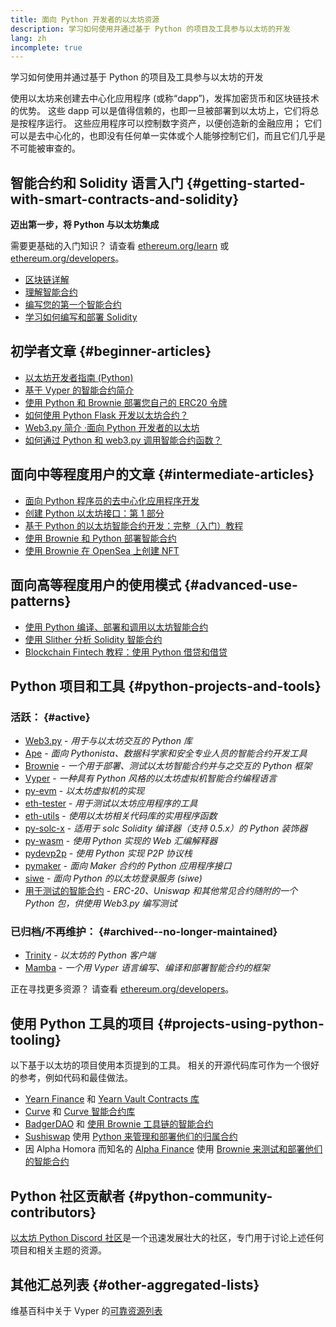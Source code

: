 ```yaml
---
title: 面向 Python 开发者的以太坊资源
description: 学习如何使用并通过基于 Python 的项目及工具参与以太坊的开发
lang: zh
incomplete: true
---
```


<div class="featured">学习如何使用并通过基于 Python 的项目及工具参与以太坊的开发</div>

使用以太坊来创建去中心化应用程序 (或称“dapp”)，发挥加密货币和区块链技术的优势。 这些 dapp 可以是值得信赖的，也即一旦被部署到以太坊上，它们将总是按程序运行。 这些应用程序可以控制数字资产，以便创造新的金融应用； 它们可以是去中心化的，也即没有任何单一实体或个人能够控制它们，而且它们几乎是不可能被审查的。

## 智能合约和 Solidity 语言入门 {#getting-started-with-smart-contracts-and-solidity}

**迈出第一步，将 Python 与以太坊集成**

需要更基础的入门知识？ 请查看 [ethereum.org/learn](/learn/) 或 [ethereum.org/developers](/developers/)。

- [区块链详解](https://kauri.io/article/d55684513211466da7f8cc03987607d5/blockchain-explained)
- [理解智能合约](https://kauri.io/article/e4f66c6079e74a4a9b532148d3158188/ethereum-101-part-5-the-smart-contract)
- [编写您的第一个智能合约](https://kauri.io/article/124b7db1d0cf4f47b414f8b13c9d66e2/remix-ide-your-first-smart-contract)
- [学习如何编写和部署 Solidity](https://kauri.io/article/973c5f54c4434bb1b0160cff8c695369/understanding-smart-contract-compilation-and-deployment)

## 初学者文章 {#beginner-articles}

- [以太坊开发者指南 (Python)](https://snakecharmers.ethereum.org/a-developers-guide-to-ethereum-pt-1/)
- [基于 Vyper 的智能合约简介](https://kauri.io/#collections/Getting%20Started/an-introduction-to-smart-contracts-with-vyper/)
- [使用 Python 和 Brownie 部署您自己的 ERC20 令牌](https://betterprogramming.pub/python-blockchain-token-deployment-tutorial-create-an-erc20-77a5fd2e1a58)
- [如何使用 Python Flask 开发以太坊合约？](https://medium.com/coinmonks/how-to-develop-ethereum-contract-using-python-flask-9758fe65976e)
- [Web3.py 简介 ·面向 Python 开发者的以太坊](https://www.dappuniversity.com/articles/web3-py-intro)
- [如何通过 Python 和 web3.py 调用智能合约函数？](https://stackoverflow.com/questions/57580702/how-to-call-a-smart-contract-function-using-python-and-web3-py)

## 面向中等程度用户的文章 {#intermediate-articles}

- [面向 Python 程序员的去中心化应用程序开发](https://levelup.gitconnected.com/dapps-development-for-python-developers-f52b32b54f28)
- [创建 Python 以太坊接口：第 1 部分](https://hackernoon.com/creating-a-python-ethereum-interface-part-1-4d2e47ea0f4d)
- [基于 Python 的以太坊智能合约开发：完整（入门）教程](https://hackernoon.com/ethereum-smart-contracts-in-python-a-comprehensive-ish-guide-771b03990988)
- [使用 Brownie 和 Python 部署智能合约](https://dev.to/patrickalphac/using-brownie-for-to-deploy-smart-contracts-1kkp)
- [使用 Brownie 在 OpenSea 上创建 NFT](https://www.freecodecamp.org/news/how-to-make-an-nft-and-render-on-opensea-marketplace/)

## 面向高等程度用户的使用模式 {#advanced-use-patterns}

- [使用 Python 编译、部署和调用以太坊智能合约](https://yohanes.gultom.id/2018/11/28/compiling-deploying-and-calling-ethereum-smartcontract-using-python/)
- [使用 Slither 分析 Solidity 智能合约](https://kauri.io/#collections/DevOps/analyze-solidity-smart-contracts-with-slither/#analyze-solidity-smart-contracts-with-slither)
- [Blockchain Fintech 教程：使用 Python 借贷和借贷](https://blog.chain.link/blockchain-fintech-defi-tutorial-lending-borrowing-python/)

## Python 项目和工具 {#python-projects-and-tools}

### 活跃： {#active}

- [Web3.py](https://github.com/ethereum/web3.py) - _用于与以太坊交互的 Python 库_
- [Ape](https://github.com/ApeWorX/ape) - _面向 Pythonista、数据科学家和安全专业人员的智能合约开发工具_
- [Brownie](https://github.com/eth-brownie/brownie) - _一个用于部署、测试以太坊智能合约并与之交互的 Python 框架_
- [Vyper](https://github.com/ethereum/vyper/) - _一种具有 Python 风格的以太坊虚拟机智能合约编程语言_
- [py-evm](https://github.com/ethereum/py-evm) - _以太坊虚拟机的实现_
- [eth-tester](https://github.com/ethereum/eth-tester) - _用于测试以太坊应用程序的工具_
- [eth-utils](https://github.com/ethereum/eth-utils/) - _使用以太坊相关代码库的实用程序函数_
- [py-solc-x](https://pypi.org/project/py-solc-x/) - _适用于 solc Solidity 编译器（支持 0.5.x）的 Python 装饰器_
- [py-wasm](https://github.com/ethereum/py-wasm) - _使用 Python 实现的 Web 汇编解释器_
- [pydevp2p](https://github.com/ethereum/pydevp2p) - _使用 Python 实现 P2P 协议栈_
- [pymaker](https://github.com/makerdao/pymaker) - _面向 Maker 合约的 Python 应用程序接口_
- [siwe](https://github.com/spruceid/siwe-py) - _面向 Python 的以太坊登录服务 (siwe)_
- [用于测试的智能合约](https://github.com/tradingstrategy-ai/smart-contracts-for-testing) - _ERC-20、Uniswap 和其他常见合约随附的一个 Python 包，供使用 Web3.py 编写测试_

### 已归档/不再维护： {#archived--no-longer-maintained}

- [Trinity](https://github.com/ethereum/trinity) - _以太坊的 Python 客户端_
- [Mamba](https://mamba.black) - _一个用 Vyper 语言编写、编译和部署智能合约的框架_

正在寻找更多资源？ 请查看 [ethereum.org/developers](/developers/)。

## 使用 Python 工具的项目 {#projects-using-python-tooling}

以下基于以太坊的项目使用本页提到的工具。 相关的开源代码库可作为一个很好的参考，例如代码和最佳做法。

- [Yearn Finance](https://yearn.finance/) 和 [Yearn Vault Contracts 库](https://github.com/yearn/yearn-vaults)
- [Curve](https://curve.fi/) 和 [Curve 智能合约库](https://github.com/curvefi/curve-contract)
- [BadgerDAO](https://badger.com/) 和 [使用 Brownie 工具链的智能合约](https://github.com/Badger-Finance/badger-system)
- [Sushiswap](https://sushi.com/) 使用 [Python 来管理和部署他们的归属合约](https://github.com/sushiswap/sushi-vesting-protocols)
- 因 Alpha Homora 而知名的 [Alpha Finance](https://alphafinance.io/) 使用 [Brownie 来测试和部署他们的智能合约](https://github.com/AlphaFinanceLab/alpha-staking-contract)

## Python 社区贡献者 {#python-community-contributors}

[以太坊 Python Discord 社区](https://discord.gg/9zk7snTfWe)是一个迅速发展壮大的社区，专门用于讨论上述任何项目和相关主题的资源。

## 其他汇总列表 {#other-aggregated-lists}

维基百科中关于 Vyper 的[可靠资源列表](https://github.com/ethereum/vyper/wiki/Vyper-tools-and-resources)
